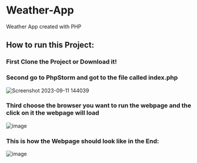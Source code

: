 # Weather-App
Weather App created with PHP

## How to run this Project:
### First Clone the Project or Download it! <br>
### Second go to PhpStorm and got to the file called **index.php** <br>
![Screenshot 2023-09-11 144039](https://github.com/KhaledNessar/Weather-App/assets/141129198/e8e71f2c-900b-4e4f-a1f9-0cbad0b22478) <br>
### Third **choose** the browser you want to run the webpage and the **click** on it the webpage will load <br>
![image](https://github.com/KhaledNessar/Weather-App/assets/141129198/cf93d2d2-5c97-4474-bef7-5620681ba6d3) <br>
### This is how the Webpage should look like in the **End:** <br>
![image](https://github.com/KhaledNessar/Weather-App/assets/141129198/73c5feab-a126-43cf-9d80-ee45b7a401ce)

